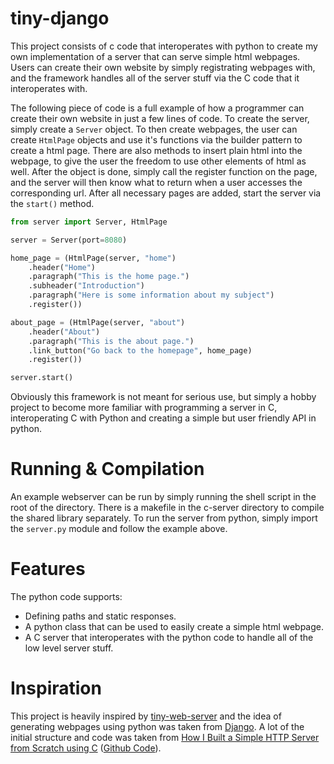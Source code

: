 # tiny-django

This project consists of c code that interoperates with python to create my own implementation of a server that can serve simple html webpages. Users can create their own website by simply registrating webpages with, and the framework handles all of the server stuff via the C code that it interoperates with.

The following piece of code is a full example of how a programmer can create their own website in just a few lines of code. To create the server, simply create a `Server` object. To then create webpages, the user can create `HtmlPage` objects and use it's functions via the builder pattern to create a html page. There are also methods to insert plain html into the webpage, to give the user the freedom to use other elements of html as well. After the object is done, simply call the register function on the page, and the server will then know what to return when a user accesses the corresponding url. After all necessary pages are added, start the server via the `start()` method.

```python
from server import Server, HtmlPage

server = Server(port=8080)

home_page = (HtmlPage(server, "home")
    .header("Home")
    .paragraph("This is the home page.")
    .subheader("Introduction")
    .paragraph("Here is some information about my subject")
    .register())

about_page = (HtmlPage(server, "about")
    .header("About")
    .paragraph("This is the about page.")
    .link_button("Go back to the homepage", home_page)
    .register())

server.start()
```

Obviously this framework is not meant for serious use, but simply a hobby project to become more familiar with programming a server in C, interoperating C with Python and creating a simple but user friendly API in python.

# Running & Compilation

An example webserver can be run by simply running the shell script in the root of the directory. There is a makefile in the c-server directory to compile the shared library separately. To run the server from python, simply import the `server.py` module and follow the example above.

# Features

The python code supports:

- Defining paths and static responses.
- A python class that can be used to easily create a simple html webpage.
- A C server that interoperates with the python code to handle all of the low level server stuff.

# Inspiration

This project is heavily inspired by [tiny-web-server](https://github.com/shenfeng/tiny-web-server/tree/master) and the idea of generating webpages using python was taken from [Django](https://github.com/django/django). A lot of the initial structure and code was taken from [How I Built a Simple HTTP Server from Scratch using C](https://dev.to/jeffreythecoder/how-i-built-a-simple-http-server-from-scratch-using-c-739) ([Github Code](https://github.com/JeffreytheCoder/Simple-HTTP-Server/blob/master/server.c)).
